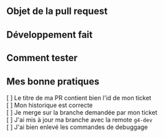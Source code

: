 ## Objet de la pull request

<!-- [https://app.clickup.com/t/<identifiant-ticket>](identifiant-ticket) -->

## Développement fait

## Comment tester

## Mes bonne pratiques

[ ] Le titre de ma PR contient bien l'id de mon ticket<br>
[ ] Mon historique est correcte <br>
[ ] Je merge sur la branche demandée par mon ticket <br>
[ ] J'ai mis à jour ma branche avec la remote `g4-dev`<br>
[ ] J'ai bien enlevé les commandes de debuggage